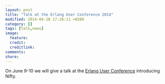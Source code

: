 ```yaml
---
layout: post
title: "Talk at the Erlang User Conference 2014"
modified: 2014-04-28 17:26:11 +0200
category: []
tags: [talk,news]
image:
  feature: 
  credit: 
  creditlink: 
comments: 
share: 
---
```


On June 9-10 we will give a talk at the <a href="http://www.erlang-factory.com/conference/show/conference-23/home/">Erlang User Conference</a>&nbsp;introducing Nifty.